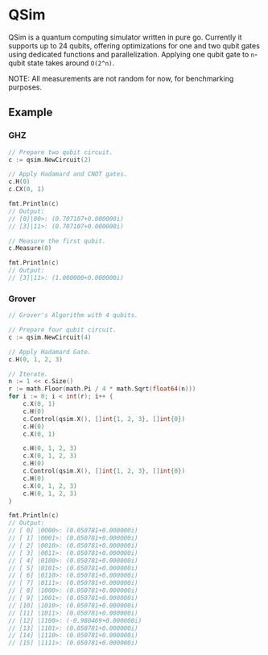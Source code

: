 # QSim

QSim is a quantum computing simulator written in pure go. Currently it supports up to 24 qubits, offering optimizations for one and two qubit gates using dedicated functions and parallelization. Applying one qubit gate to `n`-qubit state takes around `O(2^n)`.

NOTE: All measurements are not random for now, for benchmarking purposes.

## Example
### GHZ
```go
// Prepare two qubit circuit.
c := qsim.NewCircuit(2)

// Apply Hadamard and CNOT gates.
c.H(0)
c.CX(0, 1)

fmt.Println(c)
// Output:
// [0]|00>: (0.707107+0.000000i)
// [3]|11>: (0.707107+0.000000i)

// Measure the first qubit.
c.Measure(0)

fmt.Println(c)
// Output:
// [3]|11>: (1.000000+0.000000i)
```

### Grover
```go 
// Grover's Algorithm with 4 qubits.

// Prepare four qubit circuit.
c := qsim.NewCircuit(4)

// Apply Hadamard Gate.
c.H(0, 1, 2, 3)

// Iterate.
n := 1 << c.Size()
r := math.Floor(math.Pi / 4 * math.Sqrt(float64(n)))
for i := 0; i < int(r); i++ {
    c.X(0, 1)
    c.H(0)
    c.Control(qsim.X(), []int{1, 2, 3}, []int{0})
    c.H(0)
    c.X(0, 1)

    c.H(0, 1, 2, 3)
    c.X(0, 1, 2, 3)
    c.H(0)
    c.Control(qsim.X(), []int{1, 2, 3}, []int{0})
    c.H(0)
    c.X(0, 1, 2, 3)
    c.H(0, 1, 2, 3)
}

fmt.Println(c)
// Output:
// [ 0] |0000>: (0.050781+0.000000i)
// [ 1] |0001>: (0.050781+0.000000i)
// [ 2] |0010>: (0.050781+0.000000i)
// [ 3] |0011>: (0.050781+0.000000i)
// [ 4] |0100>: (0.050781+0.000000i)
// [ 5] |0101>: (0.050781+0.000000i)
// [ 6] |0110>: (0.050781+0.000000i)
// [ 7] |0111>: (0.050781+0.000000i)
// [ 8] |1000>: (0.050781+0.000000i)
// [ 9] |1001>: (0.050781+0.000000i)
// [10] |1010>: (0.050781+0.000000i)
// [11] |1011>: (0.050781+0.000000i)
// [12] |1100>: (-0.980469+0.000000i)
// [13] |1101>: (0.050781+0.000000i)
// [14] |1110>: (0.050781+0.000000i)
// [15] |1111>: (0.050781+0.000000i)
```